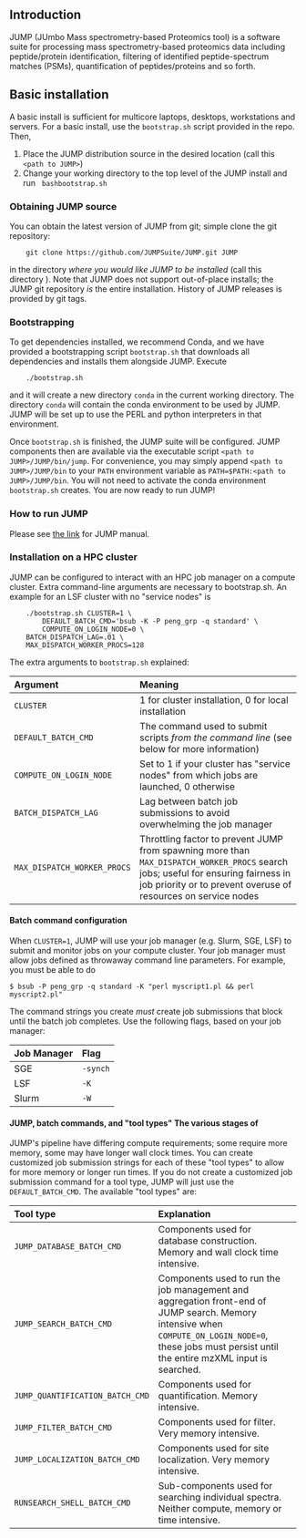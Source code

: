 ## Introduction
JUMP (JUmbo Mass spectrometry-based Proteomics tool) is a software suite for 
processing mass spectrometry-based proteomics data including peptide/protein identification,
filtering of identified peptide-spectrum matches (PSMs), quantification of peptides/proteins and so forth.

## Basic installation
A basic install is sufficient for multicore laptops, desktops,
workstations and servers.  For a basic install, use the `bootstrap.sh`
script provided in the repo.  Then, 

1. Place the JUMP distribution source in the desired location (call
this `<path to JUMP>`)
1. Change your working directory to the top level of the JUMP install
and run ` bashbootstrap.sh`

### Obtaining JUMP source
You can obtain the latest version of JUMP from git; simple clone the
git repository:

```
    git clone https://github.com/JUMPSuite/JUMP.git JUMP
```

in the directory _where you would like JUMP to be installed_ (call this directory <path to JUMP>).  Note
that JUMP does not support out-of-place installs; the JUMP git
repository _is_ the entire installation.  History of JUMP releases is
provided by git tags.

### Bootstrapping
To get dependencies installed, we recommend Conda, and we have
provided a bootstrapping script `bootstrap.sh` that downloads all
dependencies and installs them alongside JUMP.  Execute

```
    ./bootstrap.sh
```

and it will create a new directory `conda` in the current working
directory.  The directory `conda` will contain the conda
environment to be used by JUMP.  JUMP will be set up to use the PERL
and python interpreters in that environment.

Once `bootstrap.sh` is finished, the JUMP suite will be configured.
JUMP components then are available via the executable script `<path to
JUMP>/JUMP/bin/jump`.  For convenience, you may simply append `<path
to JUMP>/JUMP/bin` to your `PATH` environment variable as
`PATH=$PATH:<path to JUMP>/JUMP/bin`.  You will not need to activate
the conda environment `bootstrap.sh` creates. You are now ready to run
JUMP!

### How to run JUMP
Please see [the link](manual.md) for JUMP manual.

### Installation on a HPC cluster
JUMP can be configured to interact with an HPC job manager on a
compute cluster.  Extra command-line arguments are necessary to
bootstrap.sh.  An example for an LSF cluster with no "service nodes" is

```
    ./bootstrap.sh CLUSTER=1 \
        DEFAULT_BATCH_CMD='bsub -K -P peng_grp -q standard' \
        COMPUTE_ON_LOGIN_NODE=0 \
	BATCH_DISPATCH_LAG=.01 \
	MAX_DISPATCH_WORKER_PROCS=128

```
The extra arguments to `bootstrap.sh` explained:

| Argument | Meaning |
| :--- | :--- |
| `CLUSTER` | 1 for cluster installation, 0 for local installation |
| `DEFAULT_BATCH_CMD` | The command used to submit scripts *from the command line* (see below for more information) |
| `COMPUTE_ON_LOGIN_NODE` | Set to 1 if your cluster has "service nodes" from which jobs are launched, 0 otherwise | 
| `BATCH_DISPATCH_LAG` | Lag between batch job submissions to avoid overwhelming the job manager | 
| `MAX_DISPATCH_WORKER_PROCS` | Throttling factor to prevent JUMP from spawning more than `MAX_DISPATCH_WORKER_PROCS` search jobs; useful for ensuring fairness in job priority or to prevent overuse of resources on service nodes |

#### Batch command configuration
When `CLUSTER=1`, JUMP will use your job manager (e.g. Slurm, SGE,
LSF) to submit and monitor jobs on your compute cluster.  Your job
manager must allow jobs defined as throwaway command line parameters.
For example, you must be able to do

```
$ bsub -P peng_grp -q standard -K "perl myscript1.pl && perl myscript2.pl"
```  

The command strings you create *must* create job submissions that
block until the batch job completes.  Use the following flags, based
on your job manager:

| Job Manager | Flag |
| :--- | :--- |
| SGE | `-synch` | 
| LSF | `-K` | 
| Slurm | `-W` |

#### JUMP, batch commands, and "tool types" The various stages of
JUMP's pipeline have differing compute requirements; some require more
memory, some may have longer wall clock times.  You can create
customized job submission strings for each of these "tool types" to
allow for more memory or longer run times. If you do not create a
customized job submission command for a tool type, JUMP will just use
the `DEFAULT_BATCH_CMD`.  The available "tool types" are:

| Tool type | Explanation |
| :--- | :--- |
| `JUMP_DATABASE_BATCH_CMD` | Components used for database construction.  Memory and wall clock time intensive. |
| `JUMP_SEARCH_BATCH_CMD` | Components used to run the job management and aggregation front-end of JUMP search.  Memory intensive when `COMPUTE_ON_LOGIN_NODE=0`, these jobs must persist until the entire mzXML input is searched. |
| `JUMP_QUANTIFICATION_BATCH_CMD` | Components used for quantification.  Memory intensive. |
| `JUMP_FILTER_BATCH_CMD` | Components used for filter.  Very memory intensive. |
| `JUMP_LOCALIZATION_BATCH_CMD` | Components used for site localization.  Very memory intensive. |
| `RUNSEARCH_SHELL_BATCH_CMD` | Sub-components used for searching individual spectra.  Neither compute, memory or time intensive. | 

